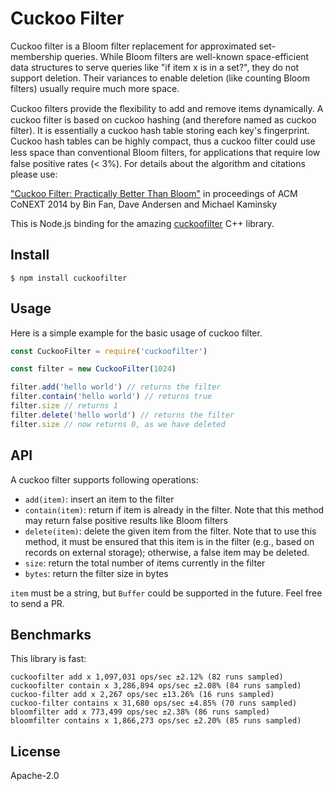 Cuckoo Filter
============

Cuckoo filter is a Bloom filter replacement for approximated set-membership queries. While Bloom filters are well-known space-efficient data structures to serve queries like "if item x is in a set?", they do not support deletion. Their variances to enable deletion (like counting Bloom filters) usually require much more space.

Cuckoo ﬁlters provide the ﬂexibility to add and remove items dynamically. A cuckoo filter is based on cuckoo hashing (and therefore named as cuckoo filter).  It is essentially a cuckoo hash table storing each key's fingerprint. Cuckoo hash tables can be highly compact, thus a cuckoo filter could use less space than conventional Bloom ﬁlters, for applications that require low false positive rates (< 3%).
For details about the algorithm and citations please use:

["Cuckoo Filter: Practically Better Than Bloom"](http://www.cs.cmu.edu/~binfan/papers/conext14_cuckoofilter.pdf) in proceedings of ACM CoNEXT 2014 by Bin Fan, Dave Andersen and Michael Kaminsky

This is Node.js binding for the amazing
[cuckoofilter](https://github.com/efficient/cuckoofilter) C++ library.

## Install

```
$ npm install cuckoofilter
```

## Usage

Here is a simple example for the basic usage of cuckoo filter.

```js
const CuckooFilter = require('cuckoofilter')

const filter = new CuckooFilter(1024)

filter.add('hello world') // returns the filter
filter.contain('hello world') // returns true
filter.size // returns 1
filter.delete('hello world') // returns the filter
filter.size // now returns 0, as we have deleted
```

## API

A cuckoo filter supports following operations:

*  `add(item)`: insert an item to the filter
*  `contain(item)`: return if item is already in the filter. Note that this method may return false positive results like Bloom filters
*  `delete(item)`: delete the given item from the filter. Note that to use this method, it must be ensured that this item is in the filter (e.g., based on records on external storage); otherwise, a false item may be deleted.
*  `size`: return the total number of items currently in the filter
*  `bytes`: return the filter size in bytes

`item` must be a string, but `Buffer` could be supported in the future.
Feel free to send a PR.

## Benchmarks

This library is fast:

```
cuckoofilter add x 1,097,031 ops/sec ±2.12% (82 runs sampled)
cuckoofilter contain x 3,286,894 ops/sec ±2.08% (84 runs sampled)
cuckoo-filter add x 2,267 ops/sec ±13.26% (16 runs sampled)
cuckoo-filter contains x 31,680 ops/sec ±4.85% (70 runs sampled)
bloomfilter add x 773,499 ops/sec ±2.38% (86 runs sampled)
bloomfilter contains x 1,866,273 ops/sec ±2.20% (85 runs sampled)
```

## License

Apache-2.0
